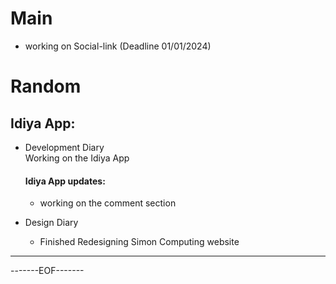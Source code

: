 # Main 

- working on Social-link (Deadline 01/01/2024)

# Random
## Idiya App:

- Development Diary  
    Working on the Idiya App
    #### Idiya App updates:
    - working on the comment section


- Design Diary
    - Finished Redesigning Simon Computing website
    

--------------------------------------------------------


-------EOF-------



